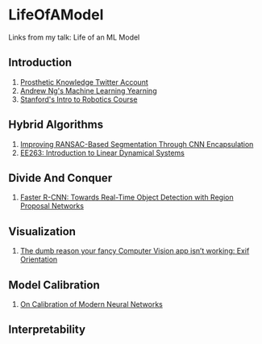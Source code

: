 # LifeOfAModel

Links from my talk: Life of an ML Model


## Introduction

1. [Prosthetic Knowledge Twitter Account](https://twitter.com/prostheticknowl)
2. [Andrew Ng's Machine Learning Yearning](https://www.deeplearning.ai/machine-learning-yearning/)
3. [Stanford's Intro to Robotics Course](https://see.stanford.edu/Course/CS223A)


## Hybrid Algorithms

1. [Improving RANSAC-Based Segmentation Through CNN Encapsulation](https://ieeexplore.ieee.org/document/8099768)
2. [EE263: Introduction to Linear Dynamical Systems](https://see.stanford.edu/Course/EE263)


## Divide And Conquer

1. [Faster R-CNN: Towards Real-Time Object Detection with Region Proposal Networks](https://arxiv.org/abs/1506.01497?context=cs.CV)

## Visualization
1. [The dumb reason your fancy Computer Vision app isn’t working: Exif Orientation
](https://medium.com/@ageitgey/the-dumb-reason-your-fancy-computer-vision-app-isnt-working-exif-orientation-73166c7d39da)

## Model Calibration
1. [On Calibration of Modern Neural Networks](https://arxiv.org/abs/1706.04599)

## Interpretability
